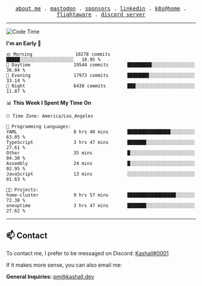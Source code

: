 <p align="center">
  <samp>
    <a href="https://jordanjones.org/">about me</a> .
    <a rel="me" href="https://mastodon.social/@kashall">mastodon</a> .
    <a href="https://github.com/sponsors/kashalls">sponsors</a> .
    <a href="https://linkedin.com/in/jordpjones">linkedin</a> .
    <a href="https://github.com/kashalls/home-cluster">k8s@home</a> .
    <a href="https://flightaware.com/adsb/stats/user/kashalls">flightaware</a> .
    <a href="https://discord.gg/V2WrCfqba9">discord server</a>
  </samp>
</p>

---

<!--START_SECTION:waka-->
![Code Time](http://img.shields.io/badge/Code%20Time-1%2C604%20hrs%2053%20mins-blue)

**I'm an Early 🐤** 

```text
🌞 Morning                10278 commits       █████░░░░░░░░░░░░░░░░░░░░   18.95 % 
🌆 Daytime                19544 commits       █████████░░░░░░░░░░░░░░░░   36.04 % 
🌃 Evening                17973 commits       ████████░░░░░░░░░░░░░░░░░   33.14 % 
🌙 Night                  6438 commits        ███░░░░░░░░░░░░░░░░░░░░░░   11.87 % 
```


📊 **This Week I Spent My Time On** 

```text
🕑︎ Time Zone: America/Los_Angeles

💬 Programming Languages: 
YAML                     8 hrs 40 mins       ████████████████░░░░░░░░░   63.05 % 
TypeScript               3 hrs 47 mins       ███████░░░░░░░░░░░░░░░░░░   27.61 % 
Other                    35 mins             █░░░░░░░░░░░░░░░░░░░░░░░░   04.30 % 
Assembly                 24 mins             █░░░░░░░░░░░░░░░░░░░░░░░░   02.95 % 
JavaScript               13 mins             ░░░░░░░░░░░░░░░░░░░░░░░░░   01.63 % 

🐱‍💻 Projects: 
home-cluster             9 hrs 57 mins       ██████████████████░░░░░░░   72.38 % 
oneuptime                3 hrs 47 mins       ███████░░░░░░░░░░░░░░░░░░   27.62 % 
```


<!--END_SECTION:waka-->

---

## 📫 Contact

To contact me, I prefer to be messaged on Discord:  [Kashall#0001](https://discord.com/users/201077739589992448)

If it makes more sense, you can also email me:

**General Inquiries:** pm@kashall.dev  
